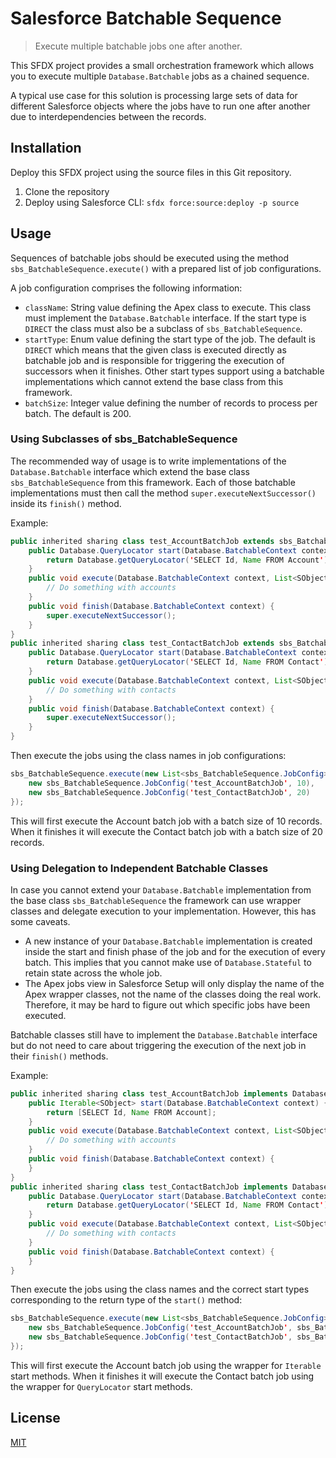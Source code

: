 # Salesforce Batchable Sequence

> Execute multiple batchable jobs one after another.

This SFDX project provides a small orchestration framework which allows you to execute multiple `Database.Batchable` jobs as a chained sequence.

A typical use case for this solution is processing large sets of data for different Salesforce objects where the jobs have to run one after another due to interdependencies between the records.

## Installation

Deploy this SFDX project using the source files in this Git repository.

1. Clone the repository
2. Deploy using Salesforce CLI: `sfdx force:source:deploy -p source`

## Usage

Sequences of batchable jobs should be executed using the method `sbs_BatchableSequence.execute()` with a prepared list of job configurations.

A job configuration comprises the following information:

- `className`: String value defining the Apex class to execute. This class must implement the `Database.Batchable` interface. If the start type is `DIRECT` the class must also be a subclass of `sbs_BatchableSequence`.
- `startType`: Enum value defining the start type of the job. The default is `DIRECT` which means that the given class is executed directly as batchable job and is responsible for triggering the execution of successors when it finishes. Other start types support using a batchable implementations which cannot extend the base class from this framework.
- `batchSize`: Integer value defining the number of records to process per batch. The default is 200.

### Using Subclasses of sbs_BatchableSequence

The recommended way of usage is to write implementations of the `Database.Batchable` interface which extend the base class `sbs_BatchableSequence` from this framework. Each of those batchable implementations must then call the method `super.executeNextSuccessor()` inside its `finish()` method.

Example:

```java
public inherited sharing class test_AccountBatchJob extends sbs_BatchableSequence implements Database.Batchable<SObject> {
    public Database.QueryLocator start(Database.BatchableContext context) {
        return Database.getQueryLocator('SELECT Id, Name FROM Account');
    }
    public void execute(Database.BatchableContext context, List<SObject> scope) {
        // Do something with accounts
    }
    public void finish(Database.BatchableContext context) {
        super.executeNextSuccessor();
    }
}
public inherited sharing class test_ContactBatchJob extends sbs_BatchableSequence implements Database.Batchable<SObject> {
    public Database.QueryLocator start(Database.BatchableContext context) {
        return Database.getQueryLocator('SELECT Id, Name FROM Contact');
    }
    public void execute(Database.BatchableContext context, List<SObject> scope) {
        // Do something with contacts
    }
    public void finish(Database.BatchableContext context) {
        super.executeNextSuccessor();
    }
}
```

Then execute the jobs using the class names in job configurations:

```java
sbs_BatchableSequence.execute(new List<sbs_BatchableSequence.JobConfig>{
    new sbs_BatchableSequence.JobConfig('test_AccountBatchJob', 10),
    new sbs_BatchableSequence.JobConfig('test_ContactBatchJob', 20)
});
```

This will first execute the Account batch job with a batch size of 10 records. When it finishes it will execute the Contact batch job with a batch size of 20 records.

### Using Delegation to Independent Batchable Classes

In case you cannot extend your `Database.Batchable` implementation from the base class `sbs_BatchableSequence` the framework can use wrapper classes and delegate execution to your implementation. However, this has some caveats.

- A new instance of your `Database.Batchable` implementation is created inside the start and finish phase of the job and for the execution of every batch. This implies that you cannot make use of `Database.Stateful` to retain state across the whole job.
- The Apex jobs view in Salesforce Setup will only display the name of the Apex wrapper classes, not the name of the classes doing the real work. Therefore, it may be hard to figure out which specific jobs have been executed.

Batchable classes still have to implement the `Database.Batchable` interface but do not need to care about triggering the execution of the next job in their `finish()` methods.

Example:

```java
public inherited sharing class test_AccountBatchJob implements Database.Batchable<SObject> {
    public Iterable<SObject> start(Database.BatchableContext context) {
        return [SELECT Id, Name FROM Account];
    }
    public void execute(Database.BatchableContext context, List<SObject> scope) {
        // Do something with accounts
    }
    public void finish(Database.BatchableContext context) {
    }
}
public inherited sharing class test_ContactBatchJob implements Database.Batchable<SObject> {
    public Database.QueryLocator start(Database.BatchableContext context) {
        return Database.getQueryLocator('SELECT Id, Name FROM Contact');
    }
    public void execute(Database.BatchableContext context, List<SObject> scope) {
        // Do something with contacts
    }
    public void finish(Database.BatchableContext context) {
    }
}
```

Then execute the jobs using the class names and the correct start types corresponding to the return type of the `start()` method:

```java
sbs_BatchableSequence.execute(new List<sbs_BatchableSequence.JobConfig>{
    new sbs_BatchableSequence.JobConfig('test_AccountBatchJob', sbs_BatchableSequence.StartType.DELEGATE_ITERABLE, 10),
    new sbs_BatchableSequence.JobConfig('test_ContactBatchJob', sbs_BatchableSequence.StartType.DELEGATE_QUERYLOCATOR, 20)
});
```

This will first execute the Account batch job using the wrapper for `Iterable` start methods. When it finishes it will execute the Contact batch job using the wrapper for `QueryLocator` start methods.

## License

[MIT](https://opensource.org/licenses/MIT)

